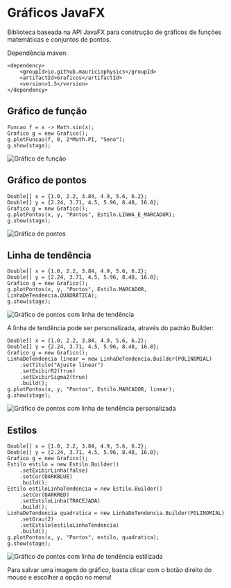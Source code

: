 # Gráficos JavaFX

Biblioteca baseada na API JavaFX para construção de gráficos de funções matemáticas e conjuntos de pontos.

Dependência maven:
<pre><code>&lt;dependency&gt;
    &lt;groupId&gt;io.github.mauriciophysics&lt;/groupId&gt;
    &lt;artifactId&gt;Graficos&lt;/artifactId&gt;
    &lt;version&gt;1.5&lt;/version&gt;
&lt;/dependency&gt;</code></pre>

## Gráfico de função
<pre><code>Funcao f = x -> Math.sin(x);
Grafico g = new Grafico();
g.plotFuncao(f, 0, 2*Math.PI, "Seno");
g.show(stage);</pre></code>

![Gráfico de função](https://github.com/mauriciophysics/GraficosJavaFX/blob/master/imagens/GraficoDeFuncao.png)

## Gráfico de pontos
<pre><code>Double[] x = {1.0, 2.2, 3.84, 4.9, 5.6, 6.2};
Double[] y = {2.24, 3.71, 4.5, 5.96, 8.48, 16.8};
Grafico g = new Grafico();
g.plotPontos(x, y, "Pontos", Estilo.LINHA_E_MARCADOR);
g.show(stage);</code></pre>

![Gráfico de pontos](https://github.com/mauriciophysics/GraficosJavaFX/blob/master/imagens/GraficoDePontos.png)

## Linha de tendência
<pre><code>Double[] x = {1.0, 2.2, 3.84, 4.9, 5.6, 6.2};
Double[] y = {2.24, 3.71, 4.5, 5.96, 8.48, 16.8};
Grafico g = new Grafico();
g.plotPontos(x, y, "Pontos", Estilo.MARCADOR, LinhaDeTendencia.QUADRATICA);
g.show(stage);</code></pre>

![Gráfico de pontos com linha de tendência](https://github.com/mauriciophysics/GraficosJavaFX/blob/master/imagens/GraficoDePontosComLinhaDeTendencia.png)

A linha de tendência pode ser personalizada, através do padrão Builder:
<pre><code>Double[] x = {1.0, 2.2, 3.84, 4.9, 5.6, 6.2};
Double[] y = {2.24, 3.71, 4.5, 5.96, 8.48, 16.8};
Grafico g = new Grafico();
LinhaDeTendencia linear = new LinhaDeTendencia.Builder(POLINOMIAL)
	.setTitulo("Ajuste linear")
	.setExibirR2(true)
	.setExibirSigma2(true)
	.build();
g.plotPontos(x, y, "Pontos", Estilo.MARCADOR, linear);
g.show(stage);</code></pre>

![Gráfico de pontos com linha de tendência personalizada](https://github.com/mauriciophysics/GraficosJavaFX/blob/master/imagens/GraficoDePontosComLinhaDeTendenciaPersonalizada.png)

## Estilos
<pre><code>Double[] x = {1.0, 2.2, 3.84, 4.9, 5.6, 6.2};
Double[] y = {2.24, 3.71, 4.5, 5.96, 8.48, 16.8};
Grafico g = new Grafico();
Estilo estilo = new Estilo.Builder()
	.setExibirLinha(false)
	.setCor(DARKBLUE)
	.build();
Estilo estiloLinhaTendencia = new Estilo.Builder()
	.setCor(DARKRED)
	.setEstiloLinha(TRACEJADA)
	.build();
LinhaDeTendencia quadratica = new LinhaDeTendencia.Builder(POLINOMIAL)
	.setGrau(2)
	.setEstilo(estiloLinhaTendencia)
	.build();
g.plotPontos(x, y, "Pontos", estilo, quadratica);
g.show(stage);</code></pre>

![Gráfico de pontos com linha de tendência estilizada](https://github.com/mauriciophysics/GraficosJavaFX/blob/master/imagens/GraficoDePontosComLinhaDeTendenciaEstilizada.png)

Para salvar uma imagem do gráfico, basta clicar com o botão direito do mouse e escolher a opção no menu!
